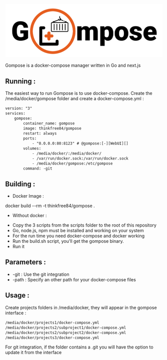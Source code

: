 ![Gompose Logo](/assets/gompose-full.png)

Gompose is a docker-compose manager written in Go and next.js

Running :
---------------------

The easiest way to run Gompose is to use docker-compose. Create the /media/docker/gompose folder and create a docker-compose.yml :

    version: "3"
    services:
        gompose:
            container_name: gompose
            image: thinkfree84/gompose
            restart: always
            ports:
                - "0.0.0.0:80:8123" # @gompose:[-][WebUI][]
            volumes:
                - /media/docker/:/media/docker/
                - /var/run/docker.sock:/var/run/docker.sock
                - /media/docker/gompose:/etc/gompose
            command: -git


Building :
---------------------

* Docker Image :

docker build --rm -t thinkfree84/gompose .

* Without docker :

- Copy the 3 scripts from the scripts folder to the root of this repository
- Go, node.js, npm must be installed and working on your system
- For the run time you need docker-compose and docker working
- Run the build.sh script, you'll get the gompose binary.
- Run it

Parameters :
---------------------

- -git : Use the git integration
- -path : Specify an other path for your docker-compose files

Usage :
---------------------

Create projects folders in /media/docker, they will appear in the gompose interface :

    /media/docker/projects1/docker-compose.yml
    /media/docker/projects2/subproject1/docker-compose.yml
    /media/docker/projects2/subproject2/docker-compose.yml
    /media/docker/projects3/docker-compose.yml

For git integration, if the folder contains a .git you will have the option to update it from the interface
